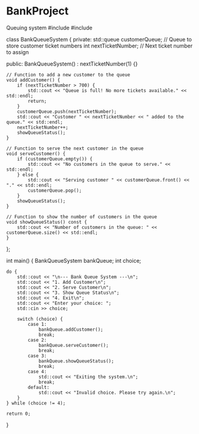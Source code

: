 # BankProject
Queuing system
#include <iostream>
#include <queue>

class BankQueueSystem {
private:
    std::queue<int> customerQueue; // Queue to store customer ticket numbers
    int nextTicketNumber;          // Next ticket number to assign

public:
    BankQueueSystem() : nextTicketNumber(1) {}

    // Function to add a new customer to the queue
    void addCustomer() {
        if (nextTicketNumber > 700) {
            std::cout << "Queue is full! No more tickets available." << std::endl;
            return;
        }
        customerQueue.push(nextTicketNumber);
        std::cout << "Customer " << nextTicketNumber << " added to the queue." << std::endl;
        nextTicketNumber++;
        showQueueStatus();
    }

    // Function to serve the next customer in the queue
    void serveCustomer() {
        if (customerQueue.empty()) {
            std::cout << "No customers in the queue to serve." << std::endl;
        } else {
            std::cout << "Serving customer " << customerQueue.front() << "." << std::endl;
            customerQueue.pop();
        }
        showQueueStatus();
    }

    // Function to show the number of customers in the queue
    void showQueueStatus() const {
        std::cout << "Number of customers in the queue: " << customerQueue.size() << std::endl;
    }
};

int main() {
    BankQueueSystem bankQueue;
    int choice;

    do {
        std::cout << "\n--- Bank Queue System ---\n";
        std::cout << "1. Add Customer\n";
        std::cout << "2. Serve Customer\n";
        std::cout << "3. Show Queue Status\n";
        std::cout << "4. Exit\n";
        std::cout << "Enter your choice: ";
        std::cin >> choice;

        switch (choice) {
            case 1:
                bankQueue.addCustomer();
                break;
            case 2:
                bankQueue.serveCustomer();
                break;
            case 3:
                bankQueue.showQueueStatus();
                break;
            case 4:
                std::cout << "Exiting the system.\n";
                break;
            default:
                std::cout << "Invalid choice. Please try again.\n";
        }
    } while (choice != 4);

    return 0;
}

